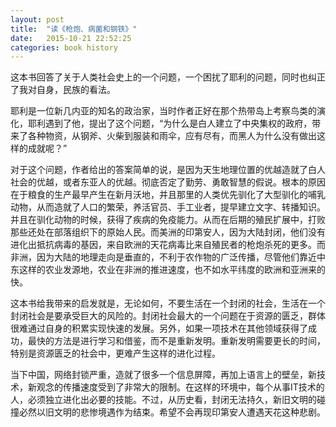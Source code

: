 ```yaml
---
layout: post
title:  "读《枪炮、病菌和钢铁》"
date:   2015-10-21 22:52:25
categories: book history
---
```



这本书回答了关于人类社会史上的一个问题，一个困扰了耶利的问题，同时也纠正了我对自身，民族的看法。

耶利是一位新几内亚的知名的政治家，当时作者正好在那个热带岛上考察鸟类的演化，耶利遇到了他，提出了这个问题，“为什么是白人建立了中央集权的政府，带来了各种物资，从钢斧、火柴到服装和雨伞，应有尽有，而黑人为什么没有做出这样的成就呢？”

对于这个问题，作者给出的答案简单的说，是因为天生地理位置的优越造就了白人社会的优越，或者东亚人的优越。彻底否定了勤劳、勇敢智慧的假说。根本的原因在于粮食的生产最早产生在新月沃地，并且那里的人类优先驯化了大型驯化的哺乳动物，从而造就了人口的繁荣，养活官员、手工业者，提早建立文字、转播知识。并且在驯化动物的时候，获得了疾病的免疫能力。从而在后期的殖民扩展中，打败那些还处在部落组织下的原始人民。而美洲的印第安人，因为大陆封闭，他们没有进化出抵抗病毒的基因，来自欧洲的天花病毒比来自殖民者的枪炮杀死的更多。而非洲，因为大陆的地理走向是垂直的，不利于农作物的广泛传播，尽管他们靠近中东这样的农业发源地，农业在非洲的推进速度，也不如水平纬度的欧洲和亚洲来的快。

这本书给我带来的启发就是，无论如何，不要生活在一个封闭的社会，生活在一个封闭社会是要承受巨大的风险的。封闭社会最大的一个问题在于资源的匮乏，群体很难通过自身的积累实现快速的发展。另外，如果一项技术在其他领域获得了成功，最快的方法是进行学习和借鉴，而不是重新发明。重新发明需要更长的时间，特别是资源匮乏的社会中，更难产生这样的进化过程。

当下中国，网络封锁严重，造就了很多一个信息屏障，再加上语言上的壁垒，新技术，新观念的传播速度受到了非常大的限制。在这样的环境中，每个从事IT技术的人，必须独立进化出必要的技能。不过，从历史看，封闭无法持久，新旧文明的碰撞必然以旧文明的悲惨境遇作为结束。希望不会再现印第安人遭遇天花这种悲剧。

